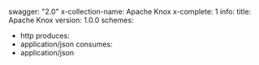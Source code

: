 swagger: "2.0"
x-collection-name: Apache Knox
x-complete: 1
info:
  title: Apache Knox
  version: 1.0.0
schemes:
- http
produces:
- application/json
consumes:
- application/json